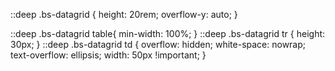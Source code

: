 ﻿::deep .bs-datagrid {
    height: 20rem;
    overflow-y: auto;
}

::deep .bs-datagrid table{
    min-width: 100%;
}
::deep .bs-datagrid tr {
    height: 30px;
}
::deep .bs-datagrid td {
    overflow: hidden;
    white-space: nowrap;
    text-overflow: ellipsis;
    width: 50px !important;
}